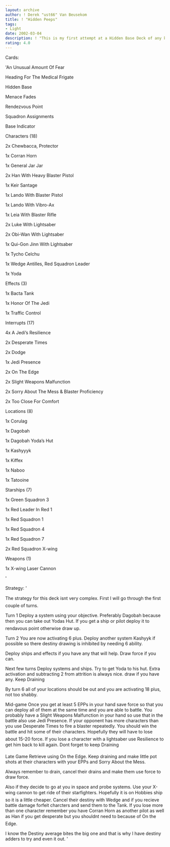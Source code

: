 ```yaml
---
layout: archive
author: ! Derek "ust66" Van Beusekom
title: ! "Hidden Peeps"
tags:
- Light
date: 2002-03-04
description: ! "This is my first attempt at a Hidden Base Deck of any kind.  Any help would be great.  Please rate this deck as a deck and not a deck type"
rating: 4.0
---
```

Cards: 

'An Unusual Amount Of Fear

Heading For The Medical Frigate

Hidden Base

Menace Fades

Rendezvous Point

Squadron Assignments

Base Indicator


Characters (18)

2x Chewbacca, Protector

1x Corran Horn

1x General Jar Jar

2x Han With Heavy Blaster Pistol

1x Keir Santage

1x Lando With Blaster Pistol

1x Lando With Vibro-Ax

1x Leia With Blaster Rifle

2x Luke With Lightsaber

2x Obi-Wan With Lightsaber

1x Qui-Gon Jinn With Lightsaber

1x Tycho Celchu

1x Wedge Antilles, Red Squadron Leader

1x Yoda


Effects (3)

1x Bacta Tank

1x Honor Of The Jedi

1x Traffic Control


Interrupts (17)

4x A Jedi’s Resilience

2x Desperate Times

2x Dodge

1x Jedi Presence

2x On The Edge

2x Slight Weapons Malfunction

2x Sorry About The Mess & Blaster Proficiency

2x Too Close For Comfort


Locations (8)

1x Corulag

1x Dagobah

1x Dagobah Yoda’s Hut

1x Kashyyyk

1x Kiffex

1x Naboo

1x Tatooine


Starships (7)

1x Green Squadron 3

1x Red Leader In Red 1

1x Red Squadron 1

1x Red Squadron 4

1x Red Squadron 7

2x Red Squadron X-wing


Weapons (1)

1x X-wing Laser Cannon

'

Strategy: '

The strategy for this deck isnt very complex. First I will go through the first couple of turns.


Turn 1 Deploy a system using your objective.  Preferably Dagobah because then you can take out Yodas Hut.  If you get a ship or pilot deploy it to rendavous point otherwise draw up.


Turn 2 You are now activating 6 plus.  Deploy another system Kashyyk if possible so there destiny drawing is inhibited by needing 6 ability.

Deploy ships and effects if you have any that will help. Draw force if you can.


Next few turns Deploy systems and ships.  Try to get Yoda to his hut.  Extra activation and subtracting 2 from attrition is always nice. draw if you have any.  Keep Draining


By turn 6 all of your locations should be out and you are activating 18 plus, not too shabby.  


Mid-game  Once you get at least 5 EPPs in your hand save force so that you can deploy all of them at the same time and you are able to battle.  You probably have a Slight Weapons Malfunction in your hand so use that in the battle also use Jedi Presence.  If your opponent has more characters than you use Desperate Times to fire a blaster repeatedly.  You should win the battle and hit some of their characters.  Hopefully they will have to lose about 15-20 force.  If you lose a character with a lightsaber use Resilience to get him back to kill again.  Dont forget to keep Draining


Late Game  Retrieve using On the Edge.  Keep draining and make little pot shots at their characters with your EPPs and Sorry About the Mess.  


Always remember to drain, cancel their drains and make them use force to draw force.

Also if they decide to go at you in space and probe systems. Use your X-wing cannon to get ride of their starfighters. Hopefully it is on Hobbies ship so it is a little cheaper.  Cancel their destiny with Wedge and if you recieve battle damage forfeit charcters and send them to the Tank.  If you lose more than one character remember you have Corran Horn as another pilot as well as Han if you get desperate but you shouldnt need to because of On the Edge.  


I know the Destiny average bites the big one and that is why I have destiny adders to try and even it out. '